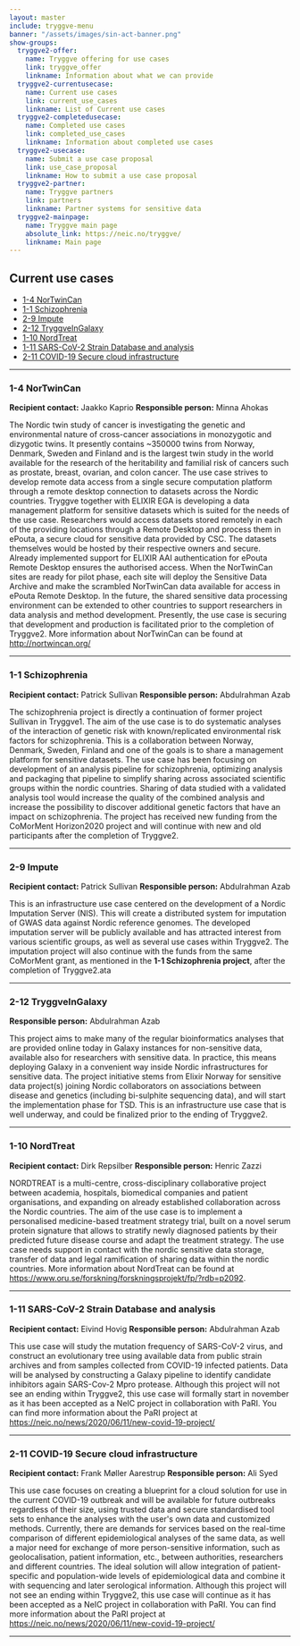 ```yaml
---
layout: master
include: tryggve-menu
banner: "/assets/images/sin-act-banner.png"
show-groups:
  tryggve2-offer:
    name: Tryggve offering for use cases
    link: tryggve_offer
    linkname: Information about what we can provide
  tryggve2-currentusecase:
    name: Current use cases
    link: current_use_cases
    linkname: List of Current use cases
  tryggve2-completedusecase:
    name: Completed use cases
    link: completed_use_cases
    linkname: Information about completed use cases
  tryggve2-usecase:
    name: Submit a use case proposal
    link: use_case_proposal
    linkname: How to submit a use case proposal
  tryggve2-partner:
    name: Tryggve partners
    link: partners
    linkname: Partner systems for sensitive data
  tryggve2-mainpage:
    name: Tryggve main page
    absolute_link: https://neic.no/tryggve/
    linkname: Main page
---
```



## Current use cases

* [1-4 NorTwinCan](#1-4-nortwincam)
* [1-1 Schizophrenia](#1-1-schizophrenia)
* [2-9 Impute](#2-9-impute)
* [2-12 TryggveInGalaxy](#2-12-tryggveingalaxy)
* [1-10 NordTreat](#1-10-nordtreat)
* [1-11 SARS-CoV-2 Strain Database and analysis](#1-11-sars-cov-2-train-database-and-analysis)
* [2-11 COVID-19 Secure cloud infrastructure](#2-11-covid-19-secure-cloud-infrastructure)

---

### 1-4 NorTwinCan

**Recipient contact:** Jaakko Kaprio
**Responsible person:** Minna Ahokas

The Nordic twin study of cancer is investigating the genetic and environmental nature of cross-cancer associations in monozygotic and dizygotic twins. It presently contains ~350000 twins from Norway, Denmark, Sweden and Finland and is the largest twin study in the world available for the research of the heritability and familial risk of cancers such as prostate, breast, ovarian, and colon cancer.
The use case strives to develop remote data access from a single secure computation platform through a remote desktop connection to datasets across the Nordic countries. 
Tryggve together with ELIXIR EGA is developing a data management platform for sensitive datasets which is suited for the needs of the use case. Researchers would access datasets stored remotely in each of the providing locations through a Remote Desktop and process them in ePouta, a secure cloud for sensitive data provided by CSC. The datasets themselves would be hosted by their respective owners and secure. Already implemented support for ELIXIR AAI authentication for ePouta Remote Desktop ensures the authorised access. 
When the NorTwinCan sites are ready for pilot phase, each site will deploy the Sensitive Data Archive and make the scrambled NorTwinCan data available for access in ePouta Remote Desktop. In the future, the shared sensitive data processing environment can be extended to other countries to support researchers in data analysis and method development.
Presently, the use case is securing that development and production is facilitated prior to the completion of Tryggve2. More information about NorTwinCan can be found at http://nortwincan.org/

---

### 1-1 Schizophrenia

**Recipient contact:** Patrick Sullivan
**Responsible person:** Abdulrahman Azab

The schizophrenia project is directly a continuation of former project Sullivan in Tryggve1. 
The aim of  the use case is to do systematic analyses of the interaction of genetic risk with known/replicated environmental risk factors for schizophrenia.
This is a collaboration between Norway, Denmark, Sweden, Finland and one of the goals is to share a management platform for sensitive datasets. The use case has been focusing on development of an analysis pipeline for schizophrenia, optimizing analysis and packaging that pipeline to simplify sharing across associated scientific groups within the nordic countries. Sharing of data studied with a validated analysis tool would increase the quality of the combined analysis and increase the possibility to discover additional genetic factors that have an impact on schizophrenia.
The project has received new funding from the CoMorMent Horizon2020 project and will continue with new and old participants after the completion of Tryggve2.

---

### 2-9 Impute

**Recipient contact:** Patrick Sullivan
**Responsible person:** Abdulrahman Azab

This is an infrastructure use case centered on the development of a Nordic Imputation Server (NIS). This will create a distributed system for imputation of GWAS data against Nordic reference genomes. The developed imputation server will be publicly available and has attracted interest from various scientific groups, as well as several use cases within Tryggve2. The imputation project will also continue with the funds from the same CoMorMent grant, as mentioned in the **1-1 Schizophrenia project**,  after the completion of Tryggve2.ata

---

### 2-12 TryggveInGalaxy

**Responsible person:** Abdulrahman Azab

This project aims to make many of the regular bioinformatics analyses that are provided online today in Galaxy instances for non-sensitive data, available also for researchers with sensitive data. In practice, this means deploying Galaxy in a convenient way inside Nordic infrastructures for sensitive data. The project initiative stems from Elixir Norway for sensitive data project(s) joining Nordic collaborators on associations between disease and genetics (including bi-sulphite sequencing data), and will start the implementation phase for TSD. 
This is an infrastructure use case that is well underway, and could be finalized prior to the ending of Tryggve2.

---

### 1-10 NordTreat

**Recipient contact:** Dirk Repsilber
**Responsible person:** Henric Zazzi

NORDTREAT is a multi-centre, cross-disciplinary collaborative project between academia, hospitals, biomedical companies and patient organisations, and expanding on already established collaboration across the Nordic countries.
The aim of the use case is to implement a personalised medicine-based treatment strategy trial, built on a novel serum protein signature that allows to stratify newly diagnosed patients by their predicted future disease course and adapt the treatment strategy.
The use case needs support in contact with the nordic sensitive data storage, transfer of data and legal ramification of sharing data within the nordic countries.
More information about NordTreat can be found at https://www.oru.se/forskning/forskningsprojekt/fp/?rdb=p2092.

---

### 1-11 SARS-CoV-2 Strain Database and analysis

**Recipient contact:** Eivind Hovig
**Responsible person:** Abdulrahman Azab

This use case will study the mutation frequency of SARS-CoV-2 virus, and construct an evolutionary tree using available data from public strain archives and from samples collected from COVID-19 infected patients.
Data will be analysed by constructing a Galaxy pipeline to identify candidate inhibitors again SARS-Cov-2 Mpro protease.
Although this project will not see an ending within Tryggve2, this use case will formally start in november as it has been accepted as a NeIC project in collaboration with PaRI. You can find more information about the PaRI project at https://neic.no/news/2020/06/11/new-covid-19-project/

---

### 2-11 COVID-19 Secure cloud infrastructure

**Recipient contact:** Frank Møller Aarestrup
**Responsible person:** Ali Syed

This use case focuses on creating a blueprint for a cloud solution for use in the current COVID-19 outbreak and will be available for future outbreaks regardless of their size, using trusted data and secure standardised tool sets to enhance the analyses with the user's own data and customized methods.
Currently, there are demands for services based on the real-time comparison of different epidemiological analyses of the same data, as well a major need for exchange of more person-sensitive information, such as geolocalisation, patient information,  etc., between authorities, researchers and different countries. The ideal solution will allow integration of patient-specific and population-wide levels of epidemiological data and combine it with sequencing and later serological information. 
Although this project will not see an ending within Tryggve2, this use case will continue as it has been accepted as a NeIC project in collaboration with PaRI. You can find more information about the PaRI project at https://neic.no/news/2020/06/11/new-covid-19-project/

---

